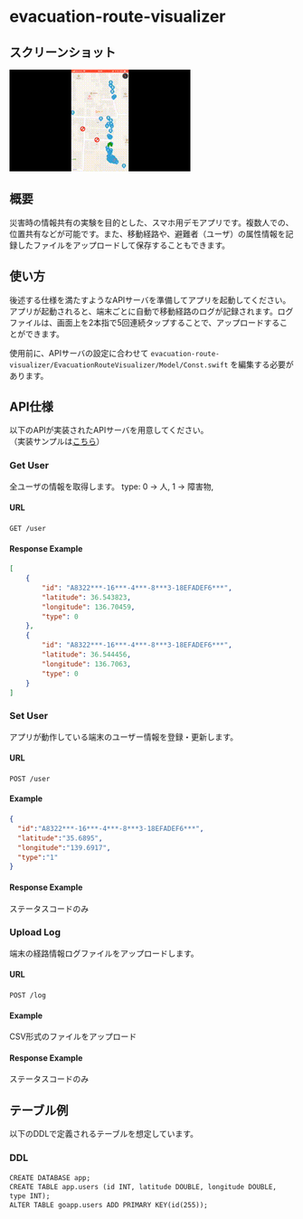 # evacuation-route-visualizer

## スクリーンショット
![](./image/ss1.gif)

## 概要
災害時の情報共有の実験を目的とした、スマホ用デモアプリです。複数人での、位置共有などが可能です。また、移動経路や、避難者（ユーザ）の属性情報を記録したファイルをアップロードして保存することもできます。

## 使い方
後述する仕様を満たすようなAPIサーバを準備してアプリを起動してください。アプリが起動されると、端末ごとに自動で移動経路のログが記録されます。ログファイルは、画面上を2本指で5回連続タップすることで、アップロードすることができます。

使用前に、APIサーバの設定に合わせて `evacuation-route-visualizer/EvacuationRouteVisualizer/Model/Const.swift` を編集する必要があります。

## API仕様
以下のAPIが実装されたAPIサーバを用意してください。   
（実装サンプルは[こちら](https://github.com/prog470dev/evacuation-route-visualizer-back-sample)）
### Get User
全ユーザの情報を取得します。
type: 0 -> 人, 1 -> 障害物,
#### URL
`GET /user`
#### Response Example
```json
[
    {
        "id": "A8322***-16***-4***-8***3-18EFADEF6***",
        "latitude": 36.543823,
        "longitude": 136.70459,
        "type": 0
    },
    {
        "id": "A8322***-16***-4***-8***3-18EFADEF6***",
        "latitude": 36.544456,
        "longitude": 136.7063,
        "type": 0
    }
]
```

### Set User
アプリが動作している端末のユーザー情報を登録・更新します。
#### URL
`POST /user`
#### Example
```json
{
  "id":"A8322***-16***-4***-8***3-18EFADEF6***",
  "latitude":"35.6895",
  "longitude":"139.6917",
  "type":"1"  
}
```
#### Response Example
ステータスコードのみ

### Upload Log
端末の経路情報ログファイルをアップロードします。
#### URL
`POST /log`
#### Example
CSV形式のファイルをアップロード
#### Response Example
ステータスコードのみ

## テーブル例
以下のDDLで定義されるテーブルを想定しています。
### DDL
```
CREATE DATABASE app;
CREATE TABLE app.users (id INT, latitude DOUBLE, longitude DOUBLE, type INT);
ALTER TABLE goapp.users ADD PRIMARY KEY(id(255));
```
